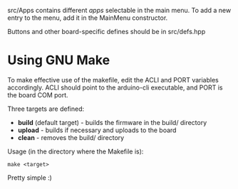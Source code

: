 src/Apps contains different *apps* selectable in the main menu. To add a new entry to the menu, add it in the MainMenu constructor.

Buttons and other board-specific defines should be in src/defs.hpp

# Using GNU Make
To make effective use of the makefile, edit the ACLI and PORT variables accordingly. ACLI should point to the arduino-cli executable, and PORT is the board COM port. 

Three targets are defined:
* **build** (default target) - builds the firmware in the build/ directory
* **upload** - builds if necessary and uploads to the board
* **clean** - removes the build/ directory

Usage (in the directory where the Makefile is):
```shell script
make <target>
```

Pretty simple :)